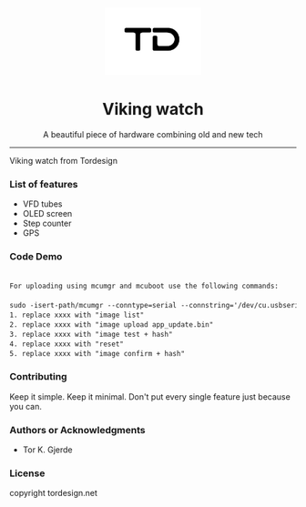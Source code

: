 <p align="center"><img src="TD_logo_small.png" height="120"/></p>

<h1 align="center"> Viking watch</h1>

<p align="center"> A beautiful piece of hardware combining old and new tech</p>

<hr/>

<p> Viking watch from Tordesign </p>

<h3> List of features </h3>

<ul>
  <li>VFD tubes </li>
  <li>OLED screen </li>
  <li>Step counter</li>
  <li>GPS</li>
</ul>


<h3> Code Demo </h3>

```html

For uploading using mcumgr and mcuboot use the following commands:

sudo -isert-path/mcumgr --conntype=serial --connstring='/dev/cu.usbserial-DK0GXIQW,baud=115200' xxxx
1. replace xxxx with "image list"
2. replace xxxx with "image upload app_update.bin"
3. replace xxxx with "image test + hash"
4. replace xxxx with "reset"
5. replace xxxx with "image confirm + hash"

```

<h3>Contributing</h3>
Keep it simple. Keep it minimal. Don't put every single feature just because you can.

<h3>Authors or Acknowledgments</h3>
<ul>
  <li>Tor K. Gjerde</li>
</ul>

<h3>License</h3>

copyright tordesign.net